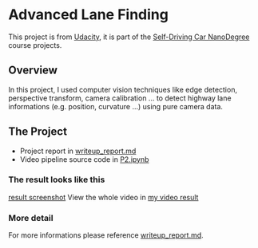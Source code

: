 # Advanced Lane Finding
This project is from [Udacity](https://github.com/udacity/CarND-Advanced-Lane-Lines), it is part of the [Self-Driving Car NanoDegree](https://www.udacity.com/course/self-driving-car-engineer-nanodegree--nd013) course projects.

## Overview
In this project, I used computer vision techniques like edge detection, perspective transform, camera calibration ... to detect highway lane informations (e.g. position, curvature ...) using pure camera data.

## The Project
* Project report in [writeup_report.md](./writeup_report.md)
* Video pipeline source code in [P2.ipynb](./P2.ipynb)

### The result looks like this
[result screenshot](./output_images/screenshot.png "Output")
View the whole video in [my video result](./output_images/project_video_result.mp4)

### More detail

For more informations please reference [writeup_report.md](./writeup_report.md).
